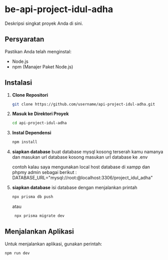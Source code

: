# be-api-project-idul-adha

Deskripsi singkat proyek Anda di sini.

## Persyaratan

Pastikan Anda telah menginstal:

- Node.js
- npm (Manajer Paket Node.js)

## Instalasi

1. **Clone Repositori**

    ```bash
    git clone https://github.com/username/api-project-idul-adha.git
    ```

2. **Masuk ke Direktori Proyek**

    ```bash
    cd api-project-idul-adha
    ```

3. **Instal Dependensi**

    ```bash
    npm install
    ```
3. **siapkan database**
   buat database mysql kosong terserah kamu namanya dan masukan url database kosong 
   masukan url database ke .env

   contoh kalau saya mengunakan local host database di xampp dan phpmy admin sebagai berikut :
   DATABASE_URL="mysql://root:@localhost:3306/project_idul_adha"

4. **siapkan database**
   isi database dengan menjalankan printah
    ```bash
    npx prisma db push
    ```
    atau
   
   ```bash
    npx prisma migrate dev
    ```
    
## Menjalankan Aplikasi

Untuk menjalankan aplikasi, gunakan perintah:

```bash
npm run dev
